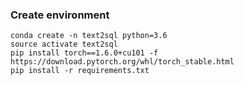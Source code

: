 
### Create environment

    conda create -n text2sql python=3.6
    source activate text2sql
    pip install torch==1.6.0+cu101 -f https://download.pytorch.org/whl/torch_stable.html
    pip install -r requirements.txt
